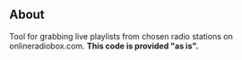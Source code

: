## About
Tool for grabbing live playlists from chosen radio stations on onlineradiobox.com.
**This code is provided "as is".**
